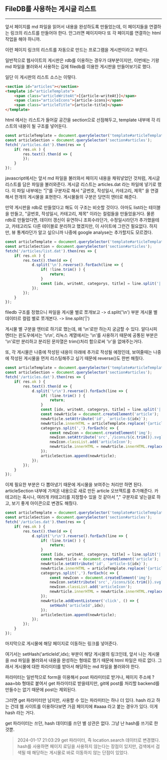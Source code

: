 ## FileDB를 사용하는 게시글 리스트

---

앞서 페이지를 md 파일을 읽어서 내용을 완성하도록 만들었는데, 이 페이지들을 연결하는 링크의 리스트를 만들어야 한다.
안그러면 페이지마다 또 각 페이지를 연결하는 html 작업을 해야 하니까.

이런 페이지 링크의 리스트를 자동으로 만드는 프로그램을 게시판이라고 부른다.

일반적으로 웹사이트의 게시판은 rdb를 이용하는 경우가 대부분이지만, 이번에는 기왕 md 파일을 불러와서 사용하는 김에 filedb를 이용한 게시판을 만들어보기로 했다.

일단 이 게시판의 리스트 소스는 이렇다.

```html
<section id="articles"></section>
<template id="articleTemplate">
    <span class="articleWriteAt">[{article-writeAt}]</span>
    <span class="articleIcons">{article-icons}</span>
    <span class="articleTitle">{article-title}</span>
</template>
```

html 에서는 리스트가 들어갈 공간을 section으로 선점해두고,
template 내부에 각 리스트의 내용이 될 구조를 넣어둔다.

```javascript
const articleTemplate = document.querySelector('template#articleTemplate').innerHTML;
const articleSection = document.querySelector('section#articles');
fetch('/articles.dat').then(res => {
    if( res.ok ) {
        res.text().then(d => {
        });
    }
});
```

javascript에서는 앞서 md 파일을 불러와서 페이지 내용을 채워넣었던 것처럼, 게시글 리스트를 담은 파일을 불러와준다.
게시글 리스트는 articles.dat 라는 파일에 넣기로 했다.
이 파일 내부에는 "|"를 구분자로 해서 "글번호, 작성일시, 카테고리, 제목" 을 연결해서 한개의 게시물을 표현한다.
게시물들의 구분은 당연히 엔터로 해준다.

만약 게시판을 rdb로 만들었다고 해도 이 구조는 비슷할 것이다.
아마도 list라는 테이블을 만들고, "글번호, 작성일시, 카테고리, 제목" 이라는 컬럼들을 만들었을거다.
물론 rdb로 만들었다면, 데이터 갱신이 유연하니 조회수라던가, 수정일시라던가 추가했을테고, 카테고리도 다른 테이블로 분리하고 했겠지만,
이 사이트에 그런건 필요없다.
하지만, 뷰 통계라던가 알고 싶으니까 나중에 google analyse는 추가할지도 모르겠다.

```javascript
const articleTemplate = document.querySelector('template#articleTemplate').innerHTML;
const articleSection = document.querySelector('section#articles');
fetch('/articles/list.dat').then(res => {
    if( res.ok ) {
        res.text().then(d => {
            d.split('\n').reverse().forEach(line => {
                if( !line.trim() ) {
                    return;
                }
                const [idx, writeAt, categorys, title] = line.split('|');
            });
        });
    }
});
```

filedb 구조를 정했으니 파일을 게시물 별로 쪼개보고 -> d.split('\n') 부분
게시물 별 데이터르 컬럼 별로 쪼개본다. -> line.split('|')

게시물 별 구분을 엔터로 하기로 했는데, 왜 '\n'로만 하는지 궁금할 수 있다.
알다시피 엔터는 윈도우에서는 '\r\n', 리눅스 계열에서는 '\n'를 사용하기 때문에 공통된 부분은 '\n'로만 분리하고
분리된 문자열은 trim()처리 함으로써 '\r'을 없애주는거다.

또, 각 게시물은 나중에 작성된 내용이 아래에 추가로 작성될 예정인데, 보여줄때는 나중에 작성된 게시물을 먼저 리스팅해주고 싶기 때문에 reverse()도 한번 해줬다.

```javascript
const articleTemplate = document.querySelector('template#articleTemplate').innerHTML;
const articleSection = document.querySelector('section#articles');
fetch('/articles.dat').then(res => {
    if( res.ok ) {
        res.text().then(d => {
            d.split('\r\n').reverse().forEach(line => {
                if( !line.trim() ) {
                    return;
                }
                const [idx, writeAt, categorys, title] = line.split('|');
                const newArticle = document.createElement('article');
                newArticle.setAttribute('id', `article-${idx}`);
                newArticle.innerHTML = articleTemplate.replace('{article-writeAt}',writeAt).replace('{article-title}',title);
                categorys.split(',').forEach(c => {
                    const newIcon = document.createElement('img');
                    newIcon.setAttribute('src',`/icons/${c.trim()}.svg`);
                    newIcon.classList.add('articleIcon');
                    newArticle.innerHTML = newArticle.innerHTML.replace('{article-icons}',newIcon.outerHTML);
                });
                articleSection.append(newArticle);
            });
        });
    }
});
```

이제 필요한 부분은 다 뽑아냈기 때문에 게시물을 보여주는 처리만 하면 된다.
articleSection 내부에 가져온 내용으로 새로 만든 article 오브젝트를 추가해준다.
카테고리는 혹시나, 여러개 카테고리를 지정할수 있을 것 같아서 "," 구분자로 넣는걸로 하고, 보기 좋게 아이콘으로 변경도 해줬다.

```javascript
const articleTemplate = document.querySelector('template#articleTemplate').innerHTML;
const articleSection = document.querySelector('section#articles');
fetch('/articles.dat').then(res => {
    if( res.ok ) {
        res.text().then(d => {
            d.split('\r\n').reverse().forEach(line => {
                if( !line.trim() ) {
                    return;
                }
                const [idx, writeAt, categorys, title] = line.split('|');
                const newArticle = document.createElement('article');
                newArticle.setAttribute('id', `article-${idx}`);
                newArticle.innerHTML = articleTemplate.replace('{article-writeAt}',writeAt).replace('{article-title}',title);
                categorys.split(',').forEach(c => {
                    const newIcon = document.createElement('img');
                    newIcon.setAttribute('src',`/icons/${c.trim()}.svg`);
                    newIcon.classList.add('articleIcon');
                    newArticle.innerHTML = newArticle.innerHTML.replace('{article-icons}',newIcon.outerHTML);
                });
                newArticle.addEventListener('click', () => {
                    setHash('articleId',idx);
                });
                articleSection.append(newArticle);
            });
        });
    }
});
```

마지막으로 게시물에 해당 페이지로 이동하는 링크를 넣어준다.

여기서는 setHash('articleId',idx); 부분이 해당 게시물의 링크인데, 앞서 나는 게시물을 md 파일을 불러와서 내용을 완성하는 형태로 했기 때문에 html 파일은 따로 없다.
그래서 게시물에 대한 파라미터를 받아서 해당하는 md 파일을 불러와야 한다.

파라미터는 일반적으로 form을 이용해서 post 파라미터로 받거나, 페이지 주소에 ?aaa=bb 형태로 붙여서 get 파라미터로 받을테지만,
git에 post를 처리할 backend를 만들수는 없기 때문에 post는 제외된다.

그러면 get 파라미터만 남지만, 사용할 수 있는 파라미터는 하나 더 있다.
hash 라고 하는 건데 웹 사이트를 이용하다보면 가끔 페이지에 #aaaa 라고 붙는 경우가 있다. 이게 hash 라는 거다.

get 파라미터는 쓰던, hash 데이터를 쓰던 별 상관은 없다.
그냥 난 hash를 쓰기로 한 것뿐.

> 2024-01-17 21:03:29
> get 파라미터, 즉 location.search 데이터로 변경했다.
> hash를 사용하면 페이지 로딩을 사용하지 않는다는 장점이 있지만, 검색에서 검색될 때 해당하는 게시물로 바로 이동하지 않는 단점이 있었다.